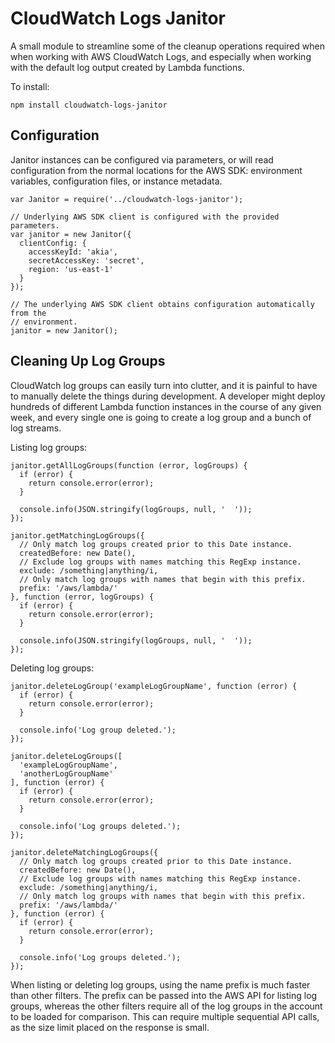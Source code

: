 # CloudWatch Logs Janitor

A small module to streamline some of the cleanup operations required when when
working with AWS CloudWatch Logs, and especially when working with the default
log output created by Lambda functions.

To install:

```
npm install cloudwatch-logs-janitor
```

## Configuration

Janitor instances can be configured via parameters, or will read configuration
from the normal locations for the AWS SDK: environment variables, configuration
files, or instance metadata.

```
var Janitor = require('../cloudwatch-logs-janitor');

// Underlying AWS SDK client is configured with the provided parameters.
var janitor = new Janitor({
  clientConfig: {
    accessKeyId: 'akia',
    secretAccessKey: 'secret',
    region: 'us-east-1'
  }
});

// The underlying AWS SDK client obtains configuration automatically from the
// environment.
janitor = new Janitor();
```

## Cleaning Up Log Groups

CloudWatch log groups can easily turn into clutter, and it is painful to have to
manually delete the things during development. A developer might deploy hundreds
of different Lambda function instances in the course of any given week, and
every single one is going to create a log group and a bunch of log streams.

Listing log groups:

```
janitor.getAllLogGroups(function (error, logGroups) {
  if (error) {
    return console.error(error);
  }

  console.info(JSON.stringify(logGroups, null, '  '));
});

janitor.getMatchingLogGroups({
  // Only match log groups created prior to this Date instance.
  createdBefore: new Date(),
  // Exclude log groups with names matching this RegExp instance.
  exclude: /something|anything/i,
  // Only match log groups with names that begin with this prefix.
  prefix: '/aws/lambda/'
}, function (error, logGroups) {
  if (error) {
    return console.error(error);
  }

  console.info(JSON.stringify(logGroups, null, '  '));
});

```

Deleting log groups:

```
janitor.deleteLogGroup('exampleLogGroupName', function (error) {
  if (error) {
    return console.error(error);
  }

  console.info('Log group deleted.');
});

janitor.deleteLogGroups([
  'exampleLogGroupName',
  'anotherLogGroupName'
], function (error) {
  if (error) {
    return console.error(error);
  }

  console.info('Log groups deleted.');
});

janitor.deleteMatchingLogGroups({
  // Only match log groups created prior to this Date instance.
  createdBefore: new Date(),
  // Exclude log groups with names matching this RegExp instance.
  exclude: /something|anything/i,
  // Only match log groups with names that begin with this prefix.
  prefix: '/aws/lambda/'
}, function (error) {
  if (error) {
    return console.error(error);
  }

  console.info('Log groups deleted.');
});

```

When listing or deleting log groups, using the name prefix is much faster than
other filters. The prefix can be passed into the AWS API for listing log groups,
whereas the other filters require all of the log groups in the account to be
loaded for comparison. This can require multiple sequential API calls, as the
size limit placed on the response is small.
